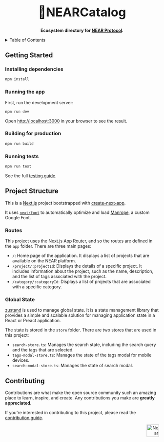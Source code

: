 <!-- markdownlint-disable MD014 -->
<!-- markdownlint-disable MD033 -->
<!-- markdownlint-disable MD041 -->
<!-- markdownlint-disable MD029 -->

<div align="center">

<h1 style="font-size: 2.5rem; font-weight: bold;">📒NEARCatalog</h1>

  <p>
    <strong>Ecosystem directory for <a href="https://near.org/" target="_blank">NEAR Protocol</a>.</strong>
  </p>

</div>

<details>
  <summary>Table of Contents</summary>

- [Getting Started](#getting-started)
  - [Installing dependencies](#installing-dependencies)
  - [Running the app](#running-the-app)
  - [Building for production](#building-for-production)
  - [Running tests](#running-tests)
- [Project Structure](#project-structure)
  - [Routes](#routes)
  - [Global State](#global-state)
- [Contributing](#contributing)

</details>

## Getting Started

### Installing dependencies

```bash
npm install
```

### Running the app

First, run the development server:

```bash
npm run dev
```

Open [http://localhost:3000](http://localhost:3000) in your browser to see the result.

### Building for production

```bash
npm run build
```

### Running tests

```bash
npm run test
```

See the full [testing guide](./playwright-tests/README.md).

## Project Structure

This is a [Next.js](https://nextjs.org/) project bootstrapped with [create-next-app](https://github.com/vercel/next.js/tree/canary/packages/create-next-app).

It uses [`next/font`](https://nextjs.org/docs/basic-features/font-optimization) to automatically optimize and load [Manrope](https://fonts.google.com/specimen/Manrope), a custom Google Font.

### Routes

This project uses the [Next.js App Router](https://nextjs.org/docs/app), and so the routes are defined in the `app` folder. There are three main pages:

- `/`: Home page of the application. It displays a list of projects that are available on the NEAR platform.
- `/project/:projectId`: Displays the details of a specific project. It includes information about the project, such as the name, description, and the list of tags associated with the project.
- `/category/:categoryId`: Displays a list of projects that are associated with a specific category.

### Global State

[zustand](https://github.com/pmndrs/zustand) is used to manage global state. It is a state management library that provides a simple and scalable solution for managing application state in a React or Preact application.

The state is stored in the `store` folder. There are two stores that are used in this project:

- `search-store.ts`: Manages the search state, including the search query and the tags that are selected.
- `tags-modal-store.ts`: Manages the state of the tags modal for mobile devices.
- `search-modal-store.ts`: Manages the state of search modal.

## Contributing

Contributions are what make the open source community such an amazing place to learn, inspire, and create. Any contributions you make are **greatly appreciated**.

If you're interested in contributing to this project, please read the [contribution guide](./CONTRIBUTING).

<div align="right">
<a href="https://nearbuilders.org" target="_blank">
<img
  src="https://builders.mypinata.cloud/ipfs/QmWt1Nm47rypXFEamgeuadkvZendaUvAkcgJ3vtYf1rBFj"
  alt="Near Builders"
  height="40"
/>
</a>
</div>
